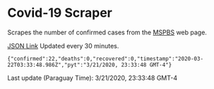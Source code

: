 # Covid-19 Scraper

Scrapes the number of confirmed cases from the [MSPBS](https://www.mspbs.gov.py/covid-19.php) web page.

[JSON Link](https://jmayalag.github.io/covid19-scrape/cases.json)
Updated every 30 minutes.
```
{"confirmed":22,"deaths":0,"recovered":0,"timestamp":"2020-03-22T03:33:48.986Z","pyt":"3/21/2020, 23:33:48 GMT-4"}
```
Last update (Paraguay Time): 3/21/2020, 23:33:48 GMT-4